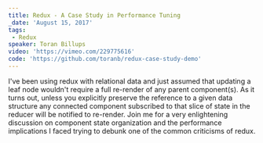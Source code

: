 ```yaml
---
title: Redux - A Case Study in Performance Tuning
_date: 'August 15, 2017'
tags:
 - Redux
speaker: Toran Billups
video: 'https://vimeo.com/229775616'
code: 'https://github.com/toranb/redux-case-study-demo'
---
```


I've been using redux with relational data and just assumed that updating a
leaf node wouldn't require a full re-render of any parent component(s). As it
turns out, unless you explicitly preserve the reference to a given data
structure any connected component subscribed to that slice of state in the
reducer will be notified to re-render. Join me for a very enlightening
discussion on component state organization and the performance implications I
faced trying to debunk one of the common criticisms of redux.

